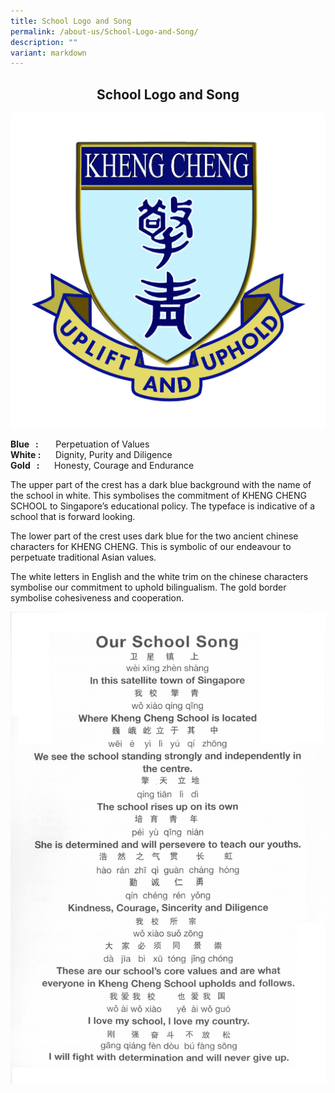 ```yaml
---
title: School Logo and Song
permalink: /about-us/School-Logo-and-Song/
description: ""
variant: markdown
---
```

## <center> School Logo and Song </center>

![](/images/Homepage/KCS_Updated.jpg)


<b>Blue&nbsp; &nbsp;:</b>&nbsp;&nbsp;&nbsp; &nbsp; &nbsp;Perpetuation of Values  
<b>White :</b> &nbsp; &nbsp; &nbsp;Dignity, Purity and Diligence  
<b>Gold&nbsp; &nbsp;:</b>&nbsp;&nbsp;&nbsp; &nbsp; Honesty, Courage and Endurance

The upper part of the crest has a dark blue background with the name of the school in white. This symbolises the commitment of KHENG CHENG SCHOOL to Singapore’s educational policy. The typeface is indicative of a school that is forward looking.

The lower part of the crest uses dark blue for the two ancient chinese characters for KHENG CHENG. This is symbolic of our endeavour to perpetuate traditional Asian values.

The white letters in English and the white trim on the chinese characters symbolise our commitment to uphold bilingualism. The gold border symbolise cohesiveness and cooperation.

![](/images/Kheng-Cheng-School-song.jpg)